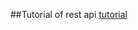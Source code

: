 ##Tutorial of rest api
[tutorial](http://scottksmith.com/blog/2014/05/02/building-restful-apis-with-node/)
